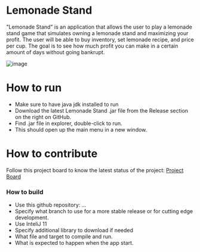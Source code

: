 # Lemonade Stand
"Lemonade Stand" is an application that allows the user to play a lemonade stand game that simulates owning a lemonade stand and maximizing your profit. The user will be able to buy inventory, set lemonade recipe, and price per cup. The goal is to see how much profit you can make in a certain amount of days without going bankrupt.

![image](https://user-images.githubusercontent.com/78782966/200008462-f94bdb31-a914-4cc0-9cb9-4bd15c820255.png)
# How to run
- Make sure to have java jdk installed to run
- Download the latest Lemonade Stand .jar file from the Release section on the right on GitHub.  
- Find .jar file in explorer, double-click to run.
- This should open up the main menu in a new window.
# How to contribute
Follow this project board to know the latest status of the project: [Project Board](https://github.com/orgs/cis3296f22/projects/105/views/1)  

### How to build
- Use this github repository: ... 
- Specify what branch to use for a more stable release or for cutting edge development.  
- Use InteliJ 11
- Specify additional library to download if needed 
- What file and target to compile and run. 
- What is expected to happen when the app start. 
